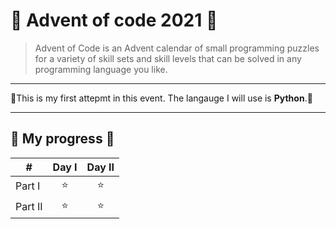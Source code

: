 # :santa: Advent of code 2021 :santa:

>Advent of Code is an Advent calendar of small programming puzzles for a variety of skill sets and skill levels that can be solved in any programming language you like.

---

:christmas_tree:This is my first attepmt in this event. The langauge I will use is **Python**.:christmas_tree:

---

## :gift: My progress :gift:

| #          | Day I          | Day II         | 
| ---------- |:-------------:|:-------------:|
| Part I     | ⭐ | ⭐ |
| Part II    | ⭐ | ⭐ | 

